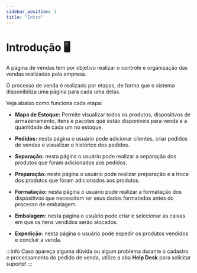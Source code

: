 ```yaml
---
sidebar_position: 1
title: "Intro"
---
```


# Introdução :desktop_computer:

A página de vendas tem por objetivo realizar o controle e organização das vendas realizadas pela empresa.

O processo de venda é realizado por etapas, de forma que o sistema disponibiliza uma página para cada uma delas.

Veja abaixo como funciona cada etapa:

- **Mapa de Estoque:** Permite visualizar todos os produtos, dispositivos de armazenamento, itens e pacotes que estão disponíveis para venda e a quantidade de cada um no estoque.

- **Pedidos:** nesta página o usuário pode adicionar clientes, criar pedidos de vendas e visualizar o histórico dos pedidos.

- **Separação:** nesta página o usuário pode realizar a separação dos produtos que foram adicionados aos pedidos.

- **Preparação:** nesta página o usuário pode realizar preparação e a troca dos produtos que foram adicionados aos produtos.

- **Formatação:** nesta página o usuário pode realizar a formatação dos dispositivos que necessitam ter seus dados formatados antes do processo de embalagem.

- **Embalagem:** nesta página o usuário pode criar e selecionar as caixas em que os itens vendidos serão alocados.

- **Expedição:** nesta página o usuário pode expedir os produtos vendidos e concluir a venda.

:::info
Caso apareça alguma dúvida ou algum problema durante o cadastro e processamento do pedido de venda, utilize a aba **Help Desk** para solicitar suporte!
:::
